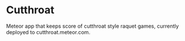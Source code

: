 Cutthroat
=========

Meteor app that keeps score of cutthroat style raquet games, currently deployed to cutthroat.meteor.com.
